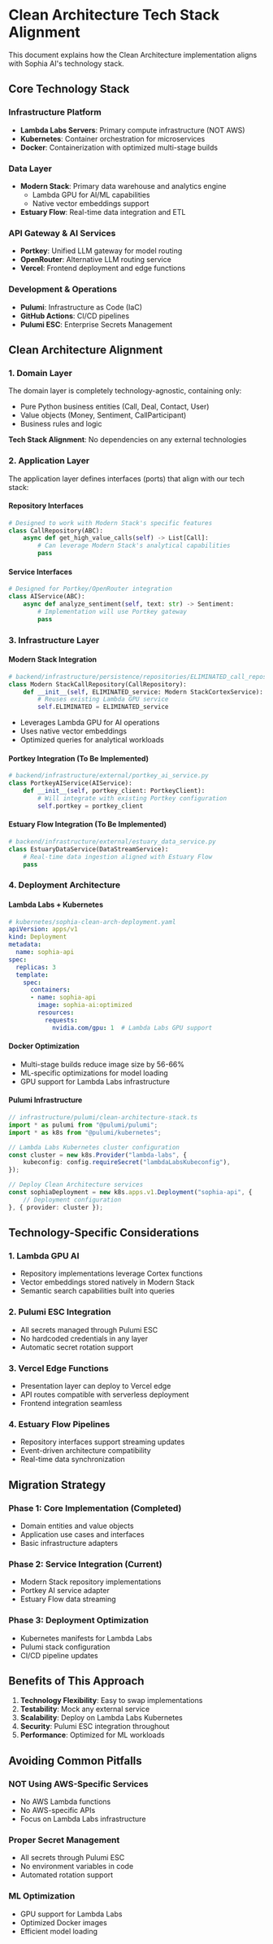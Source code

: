 # Clean Architecture Tech Stack Alignment

This document explains how the Clean Architecture implementation aligns with Sophia AI's technology stack.

## Core Technology Stack

### Infrastructure Platform
- **Lambda Labs Servers**: Primary compute infrastructure (NOT AWS)
- **Kubernetes**: Container orchestration for microservices
- **Docker**: Containerization with optimized multi-stage builds

### Data Layer
- **Modern Stack**: Primary data warehouse and analytics engine
  - Lambda GPU for AI/ML capabilities
  - Native vector embeddings support
- **Estuary Flow**: Real-time data integration and ETL

### API Gateway & AI Services
- **Portkey**: Unified LLM gateway for model routing
- **OpenRouter**: Alternative LLM routing service
- **Vercel**: Frontend deployment and edge functions

### Development & Operations
- **Pulumi**: Infrastructure as Code (IaC)
- **GitHub Actions**: CI/CD pipelines
- **Pulumi ESC**: Enterprise Secrets Management

## Clean Architecture Alignment

### 1. Domain Layer
The domain layer is completely technology-agnostic, containing only:
- Pure Python business entities (Call, Deal, Contact, User)
- Value objects (Money, Sentiment, CallParticipant)
- Business rules and logic

**Tech Stack Alignment**: No dependencies on any external technologies

### 2. Application Layer
The application layer defines interfaces (ports) that align with our tech stack:

#### Repository Interfaces
```python
# Designed to work with Modern Stack's specific features
class CallRepository(ABC):
    async def get_high_value_calls(self) -> List[Call]:
        # Can leverage Modern Stack's analytical capabilities
        pass
```

#### Service Interfaces
```python
# Designed for Portkey/OpenRouter integration
class AIService(ABC):
    async def analyze_sentiment(self, text: str) -> Sentiment:
        # Implementation will use Portkey gateway
        pass
```

### 3. Infrastructure Layer

#### Modern Stack Integration
```python
# backend/infrastructure/persistence/repositories/ELIMINATED_call_repository.py
class Modern StackCallRepository(CallRepository):
    def __init__(self, ELIMINATED_service: Modern StackCortexService):
        # Reuses existing Lambda GPU service
        self.ELIMINATED = ELIMINATED_service
```

- Leverages Lambda GPU for AI operations
- Uses native vector embeddings
- Optimized queries for analytical workloads

#### Portkey Integration (To Be Implemented)
```python
# backend/infrastructure/external/portkey_ai_service.py
class PortkeyAIService(AIService):
    def __init__(self, portkey_client: PortkeyClient):
        # Will integrate with existing Portkey configuration
        self.portkey = portkey_client
```

#### Estuary Flow Integration (To Be Implemented)
```python
# backend/infrastructure/external/estuary_data_service.py
class EstuaryDataService(DataStreamService):
    # Real-time data ingestion aligned with Estuary Flow
    pass
```

### 4. Deployment Architecture

#### Lambda Labs + Kubernetes
```yaml
# kubernetes/sophia-clean-arch-deployment.yaml
apiVersion: apps/v1
kind: Deployment
metadata:
  name: sophia-api
spec:
  replicas: 3
  template:
    spec:
      containers:
      - name: sophia-api
        image: sophia-ai:optimized
        resources:
          requests:
            nvidia.com/gpu: 1  # Lambda Labs GPU support
```

#### Docker Optimization
- Multi-stage builds reduce image size by 56-66%
- ML-specific optimizations for model loading
- GPU support for Lambda Labs infrastructure

#### Pulumi Infrastructure
```typescript
// infrastructure/pulumi/clean-architecture-stack.ts
import * as pulumi from "@pulumi/pulumi";
import * as k8s from "@pulumi/kubernetes";

// Lambda Labs Kubernetes cluster configuration
const cluster = new k8s.Provider("lambda-labs", {
    kubeconfig: config.requireSecret("lambdaLabsKubeconfig"),
});

// Deploy Clean Architecture services
const sophiaDeployment = new k8s.apps.v1.Deployment("sophia-api", {
    // Deployment configuration
}, { provider: cluster });
```

## Technology-Specific Considerations

### 1. Lambda GPU AI
- Repository implementations leverage Cortex functions
- Vector embeddings stored natively in Modern Stack
- Semantic search capabilities built into queries

### 2. Pulumi ESC Integration
- All secrets managed through Pulumi ESC
- No hardcoded credentials in any layer
- Automatic secret rotation support

### 3. Vercel Edge Functions
- Presentation layer can deploy to Vercel edge
- API routes compatible with serverless deployment
- Frontend integration seamless

### 4. Estuary Flow Pipelines
- Repository interfaces support streaming updates
- Event-driven architecture compatibility
- Real-time data synchronization

## Migration Strategy

### Phase 1: Core Implementation (Completed)
- Domain entities and value objects
- Application use cases and interfaces
- Basic infrastructure adapters

### Phase 2: Service Integration (Current)
- Modern Stack repository implementations
- Portkey AI service adapter
- Estuary Flow data streaming

### Phase 3: Deployment Optimization
- Kubernetes manifests for Lambda Labs
- Pulumi stack configuration
- CI/CD pipeline updates

## Benefits of This Approach

1. **Technology Flexibility**: Easy to swap implementations
2. **Testability**: Mock any external service
3. **Scalability**: Deploy on Lambda Labs Kubernetes
4. **Security**: Pulumi ESC integration throughout
5. **Performance**: Optimized for ML workloads

## Avoiding Common Pitfalls

### NOT Using AWS-Specific Services
- No AWS Lambda functions
- No AWS-specific APIs
- Focus on Lambda Labs infrastructure

### Proper Secret Management
- All secrets through Pulumi ESC
- No environment variables in code
- Automated rotation support

### ML Optimization
- GPU support for Lambda Labs
- Optimized Docker images
- Efficient model loading
